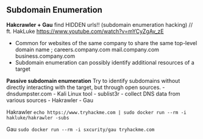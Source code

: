 ## Subdomain Enumeration
**Hakcrawler + Gau**
find HIDDEN urls!! (subdomain enumeration hacking) // ft. HakLuke
https://www.youtube.com/watch?v=mYCyZgAv_zE

- Common for websites of the same company to share the same top-level domain name ; careers.company.com     mail.company.com     business.company.com
- Subdomain enumeration can possibly identify additional resources of a target

**Passive subdomain enumeration**
Try to identify subdomains without directly interacting with the target, but through open sources.
	- dnsdumpster.com 
	- Kali Linux tool - sublist3r - collect DNS data from various sources
	- Hakrawler
	- Gau

Hakrawler 
`echo https://www.tryhackme.com | sudo docker run --rm -i hakluke/hakrawler -subs`

Gau
`sudo docker run --rm -i sxcurity/gau tryhackme.com`